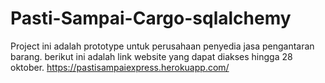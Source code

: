 # Pasti-Sampai-Cargo-sqlalchemy
Project ini adalah prototype untuk perusahaan penyedia jasa pengantaran barang.
berikut ini adalah link website yang dapat diakses hingga 28 oktober.
https://pastisampaiexpress.herokuapp.com/

